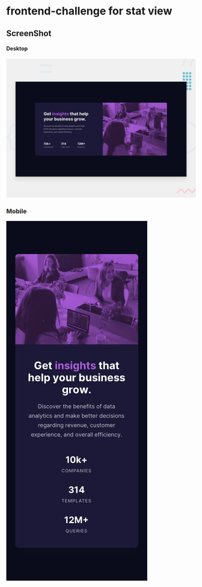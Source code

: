 # frontend-challenge for stat view

## ScreenShot
#### Desktop
![Desktop previed](./desktop-preview.jpg)
### Mobile
![mobile](./mobile-design.jpg)

